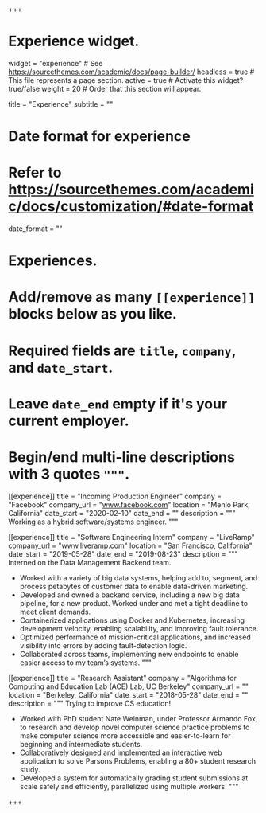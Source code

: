 +++
# Experience widget.
widget = "experience"  # See https://sourcethemes.com/academic/docs/page-builder/
headless = true  # This file represents a page section.
active = true  # Activate this widget? true/false
weight = 20  # Order that this section will appear.

title = "Experience"
subtitle = ""

# Date format for experience
#   Refer to https://sourcethemes.com/academic/docs/customization/#date-format
date_format = ""

# Experiences.
#   Add/remove as many `[[experience]]` blocks below as you like.
#   Required fields are `title`, `company`, and `date_start`.
#   Leave `date_end` empty if it's your current employer.
#   Begin/end multi-line descriptions with 3 quotes `"""`.
[[experience]]
  title = "Incoming Production Engineer"
  company = "Facebook"
  company_url = "www.facebook.com"
  location = "Menlo Park, California"
  date_start = "2020-02-10"
  date_end = ""
  description = """
  Working as a hybrid software/systems engineer.
  """

[[experience]]
  title = "Software Engineering Intern"
  company = "LiveRamp"
  company_url = "www.liveramp.com"
  location = "San Francisco, California"
  date_start = "2019-05-28"
  date_end = "2019-08-23"
  description = """
Interned on the Data Management Backend team.

* Worked with a variety of big data systems, helping add to, segment, and process petabytes of customer data to enable data-driven marketing.
* Developed and owned a backend service, including a new big data pipeline, for a new product. Worked under and met a tight deadline to meet
client demands.
* Containerized applications using Docker and Kubernetes, increasing development velocity, enabling scalability, and improving fault tolerance.
* Optimized performance of mission-critical applications, and increased visibility into errors by adding fault-detection logic.
* Collaborated across teams, implementing new endpoints to enable easier access to my team’s systems.
"""

[[experience]]
  title = "Research Assistant"
  company = "Algorithms for Computing and Education Lab (ACE) Lab, UC Berkeley"
  company_url = ""
  location = "Berkeley, California"
  date_start = "2018-05-28"
  date_end = ""
  description = """
  Trying to improve CS education!

* Worked with PhD student Nate Weinman, under Professor Armando Fox, to research and develop novel computer science practice problems
to make computer science more accessible and easier-to-learn for beginning and intermediate students.
* Collaboratively designed and implemented an interactive web application to solve Parsons Problems, enabling a 80+ student research study.
* Developed a system for automatically grading student submissions at scale safely and efficiently, parallelized using multiple workers.
  """

+++
